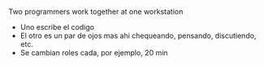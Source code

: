 Two programmers work together at one workstation
- Uno escribe el codigo
- El otro es un par de ojos mas ahi chequeando, pensando, discutiendo, etc.
- Se cambian roles cada, por ejemplo, 20 min
